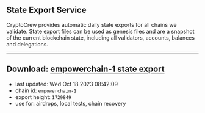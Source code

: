 ## State Export Service
CryptoCrew provides automatic daily state exports for all chains we validate. State export files can be used as genesis files and are a snapshot of the current blockchain state, including all validators, accounts, balances and delegations.

---
**Download: [empowerchain-1 state export](https://dl.ccvalidators.com/SERVICE/empowerchain/empowerchain-1_export_1729849.json)**
---

- last updated: Wed Oct 18 2023 08:42:09
- chain id: `empowerchain-1`
- export height: `1729849`
- use for: airdrops, local tests, chain recovery
